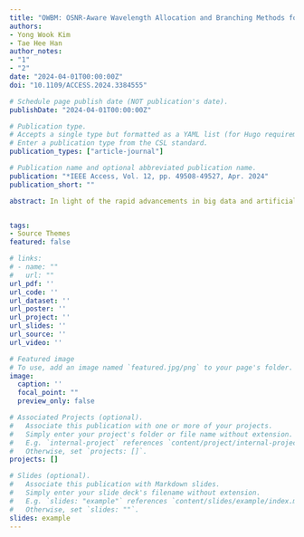 ```yaml
---
title: "OWBM: OSNR-Aware Wavelength Allocation and Branching Methods for Multicast Routing in Custom Topology-Based Optical Network-on-Chips"
authors:
- Yong Wook Kim
- Tae Hee Han
author_notes:
- "1"
- "2"
date: "2024-04-01T00:00:00Z"
doi: "10.1109/ACCESS.2024.3384555"

# Schedule page publish date (NOT publication's date).
publishDate: "2024-04-01T00:00:00Z"

# Publication type.
# Accepts a single type but formatted as a YAML list (for Hugo requirements).
# Enter a publication type from the CSL standard.
publication_types: ["article-journal"]

# Publication name and optional abbreviated publication name.
publication: "*IEEE Access, Vol. 12, pp. 49508-49527, Apr. 2024"
publication_short: ""

abstract: In light of the rapid advancements in big data and artificial intelligence applications, heterogeneous computing (HGC) platforms that integrate diverse computing units have gained traction with the aim of achieving energy efficiency and high performance. A custom topology-based optical network-on-chip (ONoC) that provides unparalleled diversity between computing nodes is expected to be the next-generation communication infrastructure for meeting the bandwidth and energy efficiency requirements of HGC. One of the recent challenges in the field of ONoCs is to accelerate multicast routing via wavelength division multiplexing (WDM), which dispatches data parallelly across non-interfering wavelengths. The optimization of network throughput and laser power efficiency revolves around two factors the number of wavelengths and optical signal-to-noise ratio (OSNR). Accordingly, we introduce OSNR-aware wavelength allocation and branching methods for multicast routing (OWBM) tailored to an HGC platform in a customized ONoC. OWBM increases the wavelength resource efficiency by establishing independent routing paths in the partitioned destination nodes such that each routing path is guaranteed to be prevented from overlapping among the partitions. Moreover, the adaptive branching mechanism of OWBM adaptively selects path-based routing and OSNR-aware routing on the fly according to the wavelength allocation cases, further augmenting the throughput and laser power efficiency. Consequently, OWBM outperformed conventional tree- and path-based multicast approaches by elevating the average throughput by 47.39% and curbing the laser power consumption by up to 35.92% in various convolutional neural network benchmarks. Compared with the existing ONoC wavelength allocation techniques, the OWBM demonstrated a maximum of 42.46% enhanced wavelength utilization on a 64-core HGC platform.


tags:
- Source Themes
featured: false

# links:
# - name: ""
#   url: ""
url_pdf: ''
url_code: ''
url_dataset: ''
url_poster: ''
url_project: ''
url_slides: ''
url_source: ''
url_video: ''

# Featured image
# To use, add an image named `featured.jpg/png` to your page's folder. 
image:
  caption: ''
  focal_point: ""
  preview_only: false

# Associated Projects (optional).
#   Associate this publication with one or more of your projects.
#   Simply enter your project's folder or file name without extension.
#   E.g. `internal-project` references `content/project/internal-project/index.md`.
#   Otherwise, set `projects: []`.
projects: []

# Slides (optional).
#   Associate this publication with Markdown slides.
#   Simply enter your slide deck's filename without extension.
#   E.g. `slides: "example"` references `content/slides/example/index.md`.
#   Otherwise, set `slides: ""`.
slides: example
---
```

